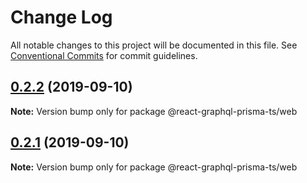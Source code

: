 # Change Log

All notable changes to this project will be documented in this file.
See [Conventional Commits](https://conventionalcommits.org) for commit guidelines.

## [0.2.2](https://gitlab.com/jrobic/react-graphql-prisma-ts/compare/v0.2.1...v0.2.2) (2019-09-10)

**Note:** Version bump only for package @react-graphql-prisma-ts/web





## [0.2.1](https://gitlab.com/jrobic/react-graphql-prisma-ts/compare/v0.2.0...v0.2.1) (2019-09-10)

**Note:** Version bump only for package @react-graphql-prisma-ts/web
